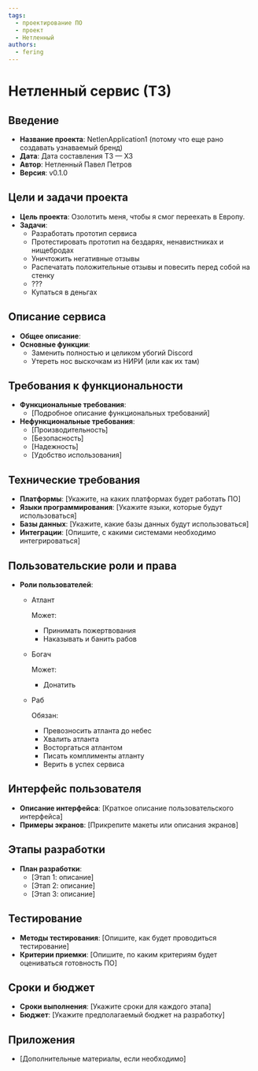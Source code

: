 ```yaml
---
tags:
  - проектирование ПО
  - проект
  - Нетленный
authors:
  - fering
---
```

# Нетленный сервис (ТЗ)

<!-- todo: написать вводную -->

<!-- truncate -->

## Введение

* **Название проекта**: NetlenApplication1 (потому что еще рано создавать узнаваемый бренд)
* **Дата**: Дата составления ТЗ — ХЗ
* **Автор**: Нетленный Павел Петров
* **Версия**: v0.1.0

## Цели и задачи проекта

* **Цель проекта**: Озолотить меня, чтобы я смог переехать в Европу.
* **Задачи**:
  * Разработать прототип сервиса
  * Протестировать прототип на бездарях, ненавистниках и нищебродах
  * Уничтожить негативные отзывы
  * Распечатать положительные отзывы и повесить перед собой на стенку
  * ???
  * Купаться в деньгах

## Описание сервиса

* **Общее описание**: <!-- todo: [Краткое описание системы и её назначения] -->
* **Основные функции**:
  * Заменить полностью и целиком убогий Discord
  * Утереть нос выскочкам из НИРИ (или как их там)

## Требования к функциональности

* **Функциональные требования**:
  * [Подробное описание функциональных требований]
* **Нефункциональные требования**:
  * [Производительность]
  * [Безопасность]
  * [Надежность]
  * [Удобство использования]

## Технические требования

* **Платформы**: [Укажите, на каких платформах будет работать ПО]
* **Языки программирования**: [Укажите языки, которые будут использоваться]
* **Базы данных**: [Укажите, какие базы данных будут использоваться]
* **Интеграции**: [Опишите, с какими системами необходимо интегрироваться]

## Пользовательские роли и права

* **Роли пользователей**:
  * Атлант

    Может:

    * Принимать пожертвования
    * Наказывать и банить рабов

  * Богач

    Может:

    * Донатить

  * Раб

    Обязан:

    * Превозносить атланта до небес
    * Хвалить атланта
    * Восторгаться атлантом
    * Писать комплименты атланту
    * Верить в успех сервиса

## Интерфейс пользователя

* **Описание интерфейса**: [Краткое описание пользовательского интерфейса]
* **Примеры экранов**: [Прикрепите макеты или описания экранов]

## Этапы разработки

* **План разработки**:
  * [Этап 1: описание]
  * [Этап 2: описание]
  * [Этап 3: описание]

## Тестирование

* **Методы тестирования**: [Опишите, как будет проводиться тестирование]
* **Критерии приемки**: [Опишите, по каким критериям будет оцениваться готовность ПО]

## Сроки и бюджет

* **Сроки выполнения**: [Укажите сроки для каждого этапа]
* **Бюджет**: [Укажите предполагаемый бюджет на разработку]

## Приложения

* [Дополнительные материалы, если необходимо]
